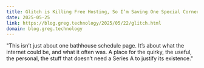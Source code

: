 ```yaml
---
title: Glitch is Killing Free Hosting, So I’m Saving One Special Corner of the Internet
date: 2025-05-25
link: https://blog.greg.technology/2025/05/22/glitch.html
domain: blog.greg.technology
---
```


"This isn’t just about one bathhouse schedule page. It’s about what the internet could be, and what it often was. A place for the quirky, the useful, the personal, the stuff that doesn’t need a Series A to justify its existence."

